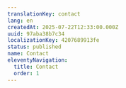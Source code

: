 ```yaml
---
translationKey: contact
lang: en
createdAt: 2025-07-22T12:33:00.000Z
uuid: 97aba38b7c34
localizationKey: 4207689913fe
status: published
name: Contact
eleventyNavigation:
  title: Contact
  order: 1
---
```


